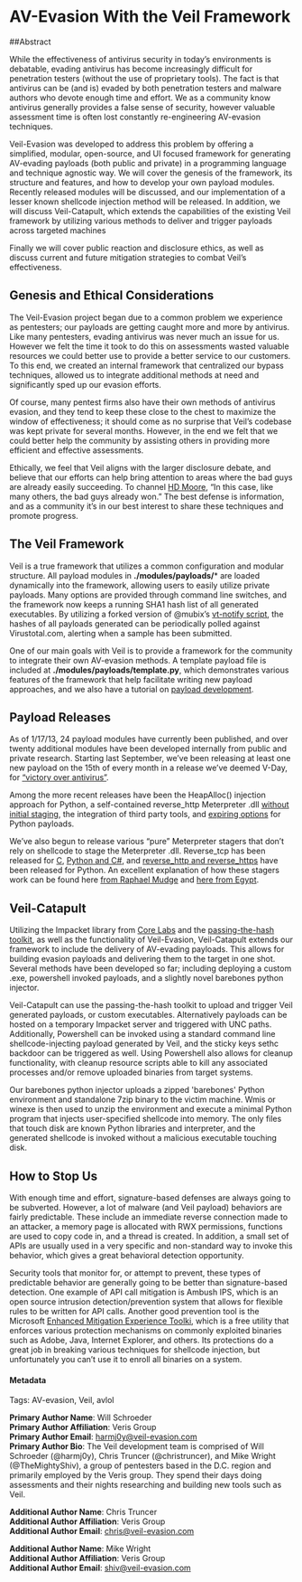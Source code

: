 # AV-Evasion With the Veil Framework

##Abstract

While the effectiveness of antivirus security in today’s environments is debatable, evading antivirus has become increasingly difficult for penetration testers (without the use of proprietary tools). The fact is that antivirus can be (and is) evaded by both penetration testers and malware authors who devote enough time and effort. We as a community know antivirus generally provides a false sense of security, however valuable assessment time is often lost constantly re-engineering AV-evasion techniques.
 
Veil-Evasion was developed to address this problem by offering a simplified, modular, open-source, and UI focused framework for generating AV-evading payloads (both public and private) in a programming language and technique agnostic way. We will cover the genesis of the framework, its structure and features, and how to develop your own payload modules. Recently released modules will be discussed, and our implementation of a lesser known shellcode injection method will be released. In addition, we will discuss Veil-Catapult, which extends the capabilities of the existing Veil framework by utilizing various methods to deliver and trigger payloads across targeted machines


Finally we will cover public reaction and disclosure ethics, as well as discuss current and future mitigation strategies to combat Veil’s effectiveness.

## Genesis and Ethical Considerations


The Veil-Evasion project began due to a common problem we experience as pentesters; our payloads are getting caught more and more by antivirus. Like many pentesters, evading antivirus was never much an issue for us. However we felt the time it took to do this on assessments wasted valuable resources we could better use to provide a better service to our customers. To this end, we created an internal framework that centralized our bypass techniques, allowed us to integrate additional methods at need and significantly sped up our evasion efforts. 

Of course, many pentest firms also have their own methods of antivirus evasion, and they tend to keep these close to the chest to maximize the window of effectiveness; it should come as no surprise that Veil’s codebase was kept private for several months. However, in the end we felt that we could better help the community by assisting others in providing more efficient and effective assessments. 

Ethically, we feel that Veil aligns with the larger disclosure debate, and believe that our efforts can help bring attention to areas where the bad guys are already easily succeeding. To channel [HD Moore](https://community.rapid7.com/community/metasploit/blog/2009/02/23/the-best-defense-is-information), “In this case, like many others, the bad guys already won.” The best defense is information, and as a community it’s in our best interest to share these techniques and promote progress.


## The Veil Framework

Veil is a true framework that utilizes a common configuration and modular structure. All payload modules in **./modules/payloads/*** are loaded dynamically into the framework, allowing users to easily utilize private payloads. Many options are provided through command line switches, and the framework now keeps a running SHA1 hash list of all generated executables. By utilizing a forked version of @mubix’s [vt-notify script](https://github.com/mubix/vt-notify), the hashes of all payloads generated can be periodically polled against Virustotal.com, alerting when a sample has been submitted.

One of our main goals with Veil is to provide a framework for the community to integrate their own AV-evasion methods. A template payload file is included at **./modules/payloads/template.py**, which demonstrates various features of the framework that help facilitate writing new payload approaches, and we also have a tutorial on [payload development](https://www.veil-evasion.com/tutorial-veil-payload-development/).


## Payload Releases

As of 1/17/13, 24 payload modules have currently been published, and over twenty additional modules have been developed internally from public and private research. Starting last September, we’ve been releasing at least one new payload on the 15th of every month in a release we’ve deemed V-Day, for [“victory over antivirus”](https://www.veil-evasion.com/v-day/).

Among the more recent releases have been the HeapAlloc() injection approach for Python, a self-contained reverse_http Meterpreter .dll [without initial staging](https://www.veil-evasion.com/building-in-the-meterpreter-dll/), the integration of third party tools, and [expiring options](http://www.veil-evasion.com/self-expiring-payloads/) for Python payloads.

We’ve also begun to release various “pure” Meterpreter stagers that don’t rely on shellcode to stage the Meterpreter .dll. Reverse_tcp has been released for [C](http://www.veil-evasion.com/veil-evasion-2-2-0-release/), [Python and C#](http://www.veil-evasion.com/veil-evasion-2-3-0-stagers/), and [reverse_http and reverse_https](https://www.veil-evasion.com/veil-evasion-2-4-0-reverse-http/) have been released for Python. An excellent explanation of how these stagers work can be found here [from Raphael Mudge](http://blog.strategiccyber.com/2012/09/13/a-loader-for-metasploits-meterpreter/) and [here from Egypt](http://mail.metasploit.com/pipermail/framework/2012-September/008660.html).


## Veil-Catapult

Utilizing the Impacket library from [Core Labs](http://corelabs.coresecurity.com/index.php?module=Wiki&action=view&type=tool&name=Impacket) and the [passing-the-hash toolkit](http://passing-the-hash.blogspot.com/), as well as the functionality of Veil-Evasion, Veil-Catapult extends our framework to include the delivery of AV-evading payloads. This allows for building evasion payloads and delivering them to the target in one shot. Several methods have been developed so far; including deploying a custom .exe, powershell invoked payloads, and a slightly novel barebones python injector.

Veil-Catapult can use the passing-the-hash toolkit to upload and trigger Veil generated payloads, or custom executables. Alternatively payloads can be hosted on a temporary Impacket server and triggered with UNC paths. Additionally, Powershell can be invoked using a standard command line shellcode-injecting payload generated by Veil, and the sticky keys sethc backdoor can be triggered as well. Using Powershell also allows for cleanup functionality, with cleanup resource scripts able to kill any associated processes and/or remove uploaded binaries from target systems.

Our barebones python injector uploads a zipped 'barebones' Python environment and standalone 7zip binary to the victim machine. Wmis or winexe is then used to unzip the environment and execute a minimal Python program that injects user-specified shellcode into memory. The only files that touch disk are known Python libraries and interpreter, and the generated shellcode is invoked without a malicious executable touching disk.


## How to Stop Us

With enough time and effort, signature-based defenses are always going to be subverted. However, a lot of malware (and Veil payload) behaviors are fairly predictable. These include an immediate reverse connection made to an attacker, a memory page is allocated with RWX permissions, functions are used to copy code in, and a thread is created. In addition, a small set of APIs are usually used in a very specific and non-standard way to invoke this behavior, which gives a great behavioral detection opportunity.

Security tools that monitor for, or attempt to prevent, these types of predictable behavior are generally  going to be better than signature-based detection. One example of API call mitigation is Ambush IPS, which is an open source intrusion detection/prevention system that allows for flexible rules to be written for API calls. Another good prevention tool is the Microsoft [Enhanced Mitigation Experience Toolki](http://support.microsoft.com/kb/2458544), which is a free utility that enforces various protection mechanisms on commonly exploited binaries such as Adobe, Java, Internet Explorer, and others. Its protections do a great job in breaking various techniques for shellcode injection, but unfortunately you can’t use it to enroll all binaries on a system.

#### Metadata

Tags: AV-evasion, Veil, avlol  

**Primary Author Name**: Will Schroeder  
**Primary Author Affiliation**: Veris Group  
**Primary Author Email**: harmj0y@veil-evasion.com  
**Primary Author Bio**: The Veil development team is comprised of Will Schroeder (@harmj0y), Chris Truncer (@christruncer), and Mike Wright (@TheMightyShiv), a group of pentesters based in the D.C. region and primarily employed by the Veris group. They spend their days doing assessments and their nights researching and building new tools such as Veil.  

**Additional Author Name**: Chris Truncer   
**Additional Author Affiliation**: Veris Group  
**Additional Author Email**: chris@veil-evasion.com  

**Additional Author Name**: Mike Wright  
**Additional Author Affiliation**: Veris Group  
**Additional Author Email**: shiv@veil-evasion.com  
